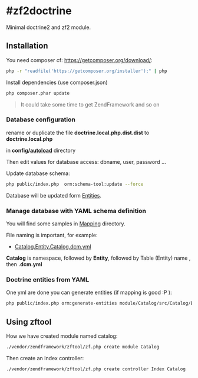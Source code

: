 #zf2doctrine
===========

Minimal doctrine2 and zf2 module.

## Installation

You need composer cf: https://getcomposer.org/download/:

```sh
php -r "readfile('https://getcomposer.org/installer');" | php
```

Install dependencies (use composer.json)

```sh
php composer.phar update
```

> It could take some time to get ZendFramework and so on

### Database configuration
rename or duplicate the file 
**doctrine.local.php.dist.dist** to **doctrine.local.php**

in **config/[autoload]** directory 

Then edit values for database access: dbname, user, password ...

Update database schema:
```sh
php public/index.php  orm:schema-tool:update --force
```

Database will be updated form [Entities].

### Manage database with YAML schema definition

You will find some samples in [Mapping] directory.

File naming is important, for example: 

* [Catalog.Entity.Catalog.dcm.yml]

**Catalog** is namespace, followed by **Entity**, followed by Table (Entity) name , then **.dcm.yml**

### Doctrine entities from YAML

One yml are done you can generate entities (if mapping is good :P ):

```sh
php public/index.php orm:generate-entities module/Catalog/src/Catalog/Entity/
```

## Using zftool

How we have created module named catalog:
```sh
./vendor/zendframework/zftool/zf.php create module Catalog
```
Then create an Index controller:
```sh
./vendor/zendframework/zftool/zf.php create controller Index Catalog
```

[autoload]:https://github.com/Jodaille/zf2doctrine/tree/master/config/autoload
[Entities]:https://github.com/Jodaille/zf2doctrine/tree/master/module/Catalog/src/Catalog/Entity
[Mapping]:https://github.com/Jodaille/zf2doctrine/tree/master/module/Catalog/src/Catalog/Mapping
[Catalog.Entity.Catalog.dcm.yml]:https://github.com/Jodaille/zf2doctrine/blob/master/module/Catalog/src/Catalog/Entity/Catalog.php
